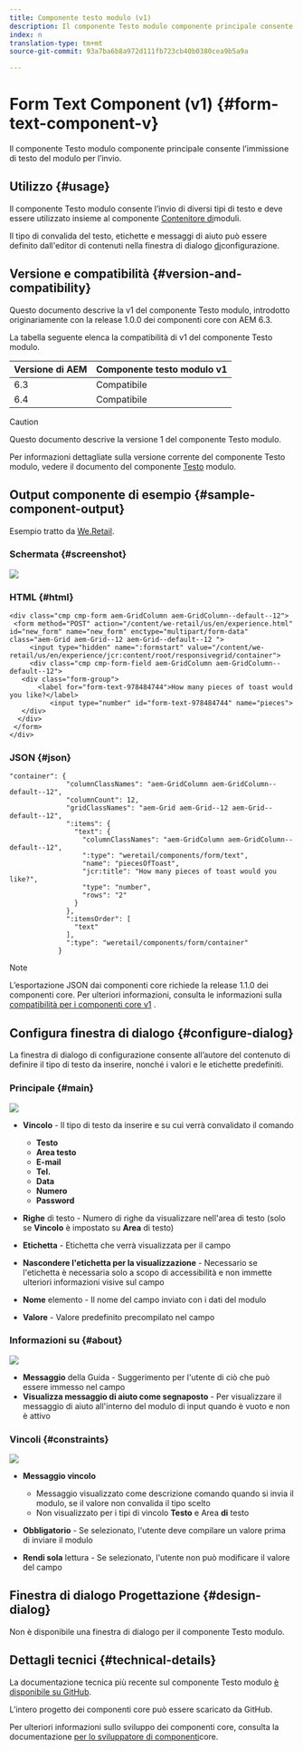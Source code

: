 ```yaml
---
title: Componente testo modulo (v1)
description: Il componente Testo modulo componente principale consente l’immissione di testo del modulo per l’invio.
index: n
translation-type: tm+mt
source-git-commit: 93a7ba6b8a972d111fb723cb40b0380cea9b5a9a

---
```



# Form Text Component (v1) {#form-text-component-v}

Il componente Testo modulo componente principale consente l’immissione di testo del modulo per l’invio.

## Utilizzo {#usage}

Il componente Testo modulo consente l’invio di diversi tipi di testo e deve essere utilizzato insieme al componente [Contenitore di](form-container-v1.md)moduli.

Il tipo di convalida del testo, etichette e messaggi di aiuto può essere definito dall&#39;editor di contenuti nella finestra di dialogo [di](#configure-dialog)configurazione.

## Versione e compatibilità {#version-and-compatibility}

Questo documento descrive la v1 del componente Testo modulo, introdotto originariamente con la release 1.0.0 dei componenti core con AEM 6.3.

La tabella seguente elenca la compatibilità di v1 del componente Testo modulo.

| Versione di AEM | Componente testo modulo v1 |
|--- |--- |
| 6.3 | Compatibile |
| 6.4 | Compatibile |

>[!CAUTION]
>
>Questo documento descrive la versione 1 del componente Testo modulo.
>
>Per informazioni dettagliate sulla versione corrente del componente Testo modulo, vedere il documento del componente [Testo](/help/components/forms/form-text.md) modulo.

## Output componente di esempio {#sample-component-output}

Esempio tratto da [We.Retail](https://helpx.adobe.com/experience-manager/6-4/sites/developing/using/we-retail.html).

### Schermata {#screenshot}

![](/help/assets/chlimage_1-22.png)

### HTML {#html}

```
<div class="cmp cmp-form aem-GridColumn aem-GridColumn--default--12">
 <form method="POST" action="/content/we-retail/us/en/experience.html" id="new_form" name="new_form" enctype="multipart/form-data" class="aem-Grid aem-Grid--12 aem-Grid--default--12 ">
     <input type="hidden" name=":formstart" value="/content/we-retail/us/en/experience/jcr:content/root/responsivegrid/container">
     <div class="cmp cmp-form-field aem-GridColumn aem-GridColumn--default--12">
   <div class="form-group">
       <label for="form-text-978484744">How many pieces of toast would you like?</label>
          <input type="number" id="form-text-978484744" name="pieces">
   </div>
  </div>
 </form>
</div>
```

### JSON {#json}

```
"container": {
              "columnClassNames": "aem-GridColumn aem-GridColumn--default--12",
              "columnCount": 12,
              "gridClassNames": "aem-Grid aem-Grid--12 aem-Grid--default--12",
              ":items": {
                "text": {
                  "columnClassNames": "aem-GridColumn aem-GridColumn--default--12",
                  ":type": "weretail/components/form/text",
                  "name": "piecesOfToast",
                  "jcr:title": "How many pieces of toast would you like?",
                  "type": "number",
                  "rows": "2"
                }
              },
              ":itemsOrder": [
                "text"
              ],
              ":type": "weretail/components/form/container"
            }
```

>[!NOTE]
>
>L’esportazione JSON dai componenti core richiede la release 1.1.0 dei componenti core. Per ulteriori informazioni, consulta le informazioni sulla [compatibilità per i componenti core v1](/help/versions.md) .

## Configura finestra di dialogo {#configure-dialog}

La finestra di dialogo di configurazione consente all’autore del contenuto di definire il tipo di testo da inserire, nonché i valori e le etichette predefiniti.

### Principale {#main}

![](/help/assets/chlimage_1-23.png)

* **Vincolo** - Il tipo di testo da inserire e su cui verrà convalidato il comando

   * **Testo**
   * **Area testo**
   * **E-mail**
   * **Tel.**
   * **Data**
   * **Numero**
   * **Password**

* **Righe** di testo - Numero di righe da visualizzare nell&#39;area di testo (solo se **Vincolo** è impostato su **Area** di testo)

* **Etichetta** - Etichetta che verrà visualizzata per il campo
* **Nascondere l&#39;etichetta per la visualizzazione** - Necessario se l&#39;etichetta è necessaria solo a scopo di accessibilità e non immette ulteriori informazioni visive sul campo
* **Nome** elemento - Il nome del campo inviato con i dati del modulo
* **Valore** - Valore predefinito precompilato nel campo

### Informazioni su {#about}

![](/help/assets/chlimage_1-24.png)

* **Messaggio** della Guida - Suggerimento per l&#39;utente di ciò che può essere immesso nel campo
* **Visualizza messaggio di aiuto come segnaposto** - Per visualizzare il messaggio di aiuto all&#39;interno del modulo di input quando è vuoto e non è attivo

### Vincoli {#constraints}

![](/help/assets/chlimage_1-25.png)

* **Messaggio vincolo**

   * Messaggio visualizzato come descrizione comando quando si invia il modulo, se il valore non convalida il tipo scelto
   * Non visualizzato per i tipi di vincolo **Testo** e Area **di** testo

* **Obbligatorio** - Se selezionato, l&#39;utente deve compilare un valore prima di inviare il modulo
* **Rendi sola** lettura - Se selezionato, l&#39;utente non può modificare il valore del campo

## Finestra di dialogo Progettazione {#design-dialog}

Non è disponibile una finestra di dialogo per il componente Testo modulo.

## Dettagli tecnici {#technical-details}

La documentazione tecnica più recente sul componente Testo modulo [è disponibile su GitHub](https://github.com/adobe/aem-core-wcm-components/tree/master/content/src/content/jcr_root/apps/core/wcm/components/form/text/v1/text).

L’intero progetto dei componenti core può essere scaricato da GitHub.

Per ulteriori informazioni sullo sviluppo dei componenti core, consulta la documentazione [per lo sviluppatore di componenti](/help/developing/overview.md)core.
